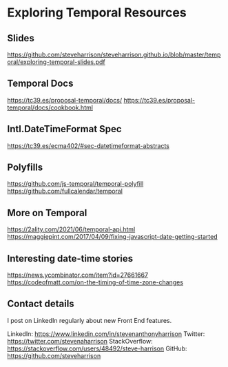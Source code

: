 # Exploring Temporal Resources

## Slides
https://github.com/steveharrison/steveharrison.github.io/blob/master/temporal/exploring-temporal-slides.pdf

## Temporal Docs
https://tc39.es/proposal-temporal/docs/
https://tc39.es/proposal-temporal/docs/cookbook.html

## Intl.DateTimeFormat Spec
https://tc39.es/ecma402/#sec-datetimeformat-abstracts

## Polyfills
https://github.com/js-temporal/temporal-polyfill
https://github.com/fullcalendar/temporal

## More on Temporal
https://2ality.com/2021/06/temporal-api.html
https://maggiepint.com/2017/04/09/fixing-javascript-date-getting-started

## Interesting date-time stories
https://news.ycombinator.com/item?id=27661667
https://codeofmatt.com/on-the-timing-of-time-zone-changes

## Contact details
I post on LinkedIn regularly about new Front End features.

LinkedIn: https://www.linkedin.com/in/stevenanthonyharrison
Twitter: https://twitter.com/stevenaharrison
StackOverflow: https://stackoverflow.com/users/48492/steve-harrison
GitHub: https://github.com/steveharrison
